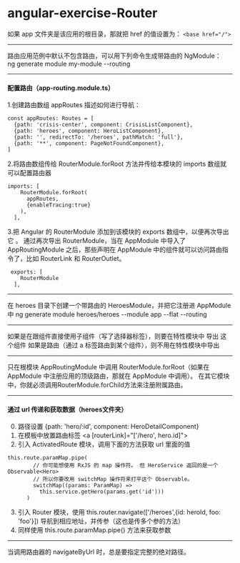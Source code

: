 # angular-exercise-Router

如果 app 文件夹是该应用的根目录，那就把 href 的值设置为： ``<base href="/">``
***
路由应用范例中默认不包含路由，可以用下列命令生成带路由的 NgModule：<br/>
ng generate module my-module --routing
***

#### 配置路由（app-routing.module.ts）

1.创建路由数组 appRoutes 描述如何进行导航：
```
const appRoutes: Routes = [
  {path: 'crisis-center', component: CrisisListComponent},
  {path: 'heroes', component: HeroListComponent},
  {path: '', redirectTo: '/heroes', pathMatch: 'full'},
  {path: '**', component: PageNotFoundComponent},
]
```

2.将路由数组传给 RouterModule.forRoot 方法并传给本模块的 imports 数组就可以配置路由器
```
imports: [
    RouterModule.forRoot(
      appRoutes,
      {enableTracing:true}
    ),
  ],
```

3.把 Angular 的 RouterModule 添加到该模块的 exports 数组中，以便再次导出它 。 通过再次导出 RouterModule，当在 AppModule 中导入了 AppRoutingModule 之后，那些声明在 AppModule 中的组件就可以访问路由指令了，比如 RouterLink 和 RouterOutlet。
```
 exports: [
    RouterModule
  ],
```

***
在 heroes 目录下创建一个带路由的 HeroesModule，并把它注册进 AppModule 中
ng generate module heroes/heroes --module app --flat --routing
***
如果是在跟组件直接使用子组件（写了选择器标签），则要在特性模块中 导出 这个组件
如果是路由（通过 a 标签路由到某个组件），则不用在特性模块中导出
***
只在根模块 AppRoutingModule 中调用 RouterModule.forRoot（如果在 AppModule 中注册应用的顶级路由，那就在 AppModule 中调用）。 在其它模块中，你就必须调用RouterModule.forChild方法来注册附属路由。
***
#### 通过 url 传递和获取数据（heroes文件夹）
0. 路径设置 {path: 'hero/:id', component: HeroDetailComponent}
1. 在模板中放置路由标签 <a [routerLink]="['/hero', hero.id]">
2. 引入 ActivatedRoute 模块，调用下面的方法获取 url 里面的值
```
this.route.paramMap.pipe(
        // 你可能想使用 RxJS 的 map 操作符。 但 HeroService 返回的是一个 Observable<Hero>
        // 所以你要改用 switchMap 操作符来打平这个 Observable。
        switchMap((params: ParamMap) =>
          this.service.getHero(params.get('id')))
      )
```
3. 引入 Router 模块，使用 this.router.navigate(['/heroes',{id: heroId, foo: 'foo'}]) 导航到相应地址，并传参（这也是传多个参的方法）
4. 同样使用 this.route.paramMap.pipe() 方法来获取参数
***
当调用路由器的 navigateByUrl 时，总是要指定完整的绝对路径。
